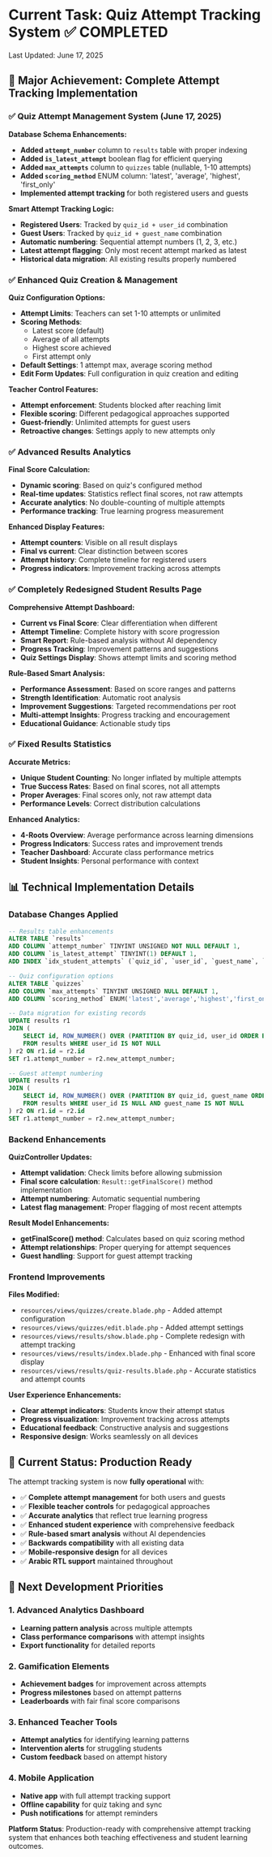 # Current Task: Quiz Attempt Tracking System ✅ COMPLETED

Last Updated: June 17, 2025

## 🎯 Major Achievement: Complete Attempt Tracking Implementation

### ✅ Quiz Attempt Management System (June 17, 2025)

**Database Schema Enhancements:**

-   **Added `attempt_number`** column to `results` table with proper indexing
-   **Added `is_latest_attempt`** boolean flag for efficient querying
-   **Added `max_attempts`** column to `quizzes` table (nullable, 1-10 attempts)
-   **Added `scoring_method`** ENUM column: 'latest', 'average', 'highest', 'first_only'
-   **Implemented attempt tracking** for both registered users and guests

**Smart Attempt Tracking Logic:**

-   **Registered Users**: Tracked by `quiz_id + user_id` combination
-   **Guest Users**: Tracked by `quiz_id + guest_name` combination
-   **Automatic numbering**: Sequential attempt numbers (1, 2, 3, etc.)
-   **Latest attempt flagging**: Only most recent attempt marked as latest
-   **Historical data migration**: All existing results properly numbered

### ✅ Enhanced Quiz Creation & Management

**Quiz Configuration Options:**

-   **Attempt Limits**: Teachers can set 1-10 attempts or unlimited
-   **Scoring Methods**:
    -   Latest score (default)
    -   Average of all attempts
    -   Highest score achieved
    -   First attempt only
-   **Default Settings**: 1 attempt max, average scoring method
-   **Edit Form Updates**: Full configuration in quiz creation and editing

**Teacher Control Features:**

-   **Attempt enforcement**: Students blocked after reaching limit
-   **Flexible scoring**: Different pedagogical approaches supported
-   **Guest-friendly**: Unlimited attempts for guest users
-   **Retroactive changes**: Settings apply to new attempts only

### ✅ Advanced Results Analytics

**Final Score Calculation:**

-   **Dynamic scoring**: Based on quiz's configured method
-   **Real-time updates**: Statistics reflect final scores, not raw attempts
-   **Accurate analytics**: No double-counting of multiple attempts
-   **Performance tracking**: True learning progress measurement

**Enhanced Display Features:**

-   **Attempt counters**: Visible on all result displays
-   **Final vs current**: Clear distinction between scores
-   **Attempt history**: Complete timeline for registered users
-   **Progress indicators**: Improvement tracking across attempts

### ✅ Completely Redesigned Student Results Page

**Comprehensive Attempt Dashboard:**

-   **Current vs Final Score**: Clear differentiation when different
-   **Attempt Timeline**: Complete history with score progression
-   **Smart Report**: Rule-based analysis without AI dependency
-   **Progress Tracking**: Improvement patterns and suggestions
-   **Quiz Settings Display**: Shows attempt limits and scoring method

**Rule-Based Smart Analysis:**

-   **Performance Assessment**: Based on score ranges and patterns
-   **Strength Identification**: Automatic root analysis
-   **Improvement Suggestions**: Targeted recommendations per root
-   **Multi-attempt Insights**: Progress tracking and encouragement
-   **Educational Guidance**: Actionable study tips

### ✅ Fixed Results Statistics

**Accurate Metrics:**

-   **Unique Student Counting**: No longer inflated by multiple attempts
-   **True Success Rates**: Based on final scores, not all attempts
-   **Proper Averages**: Final scores only, not raw attempt data
-   **Performance Levels**: Correct distribution calculations

**Enhanced Analytics:**

-   **4-Roots Overview**: Average performance across learning dimensions
-   **Progress Indicators**: Success rates and improvement trends
-   **Teacher Dashboard**: Accurate class performance metrics
-   **Student Insights**: Personal performance with context

## 📊 Technical Implementation Details

### Database Changes Applied

```sql
-- Results table enhancements
ALTER TABLE `results`
ADD COLUMN `attempt_number` TINYINT UNSIGNED NOT NULL DEFAULT 1,
ADD COLUMN `is_latest_attempt` TINYINT(1) DEFAULT 1,
ADD INDEX `idx_student_attempts` (`quiz_id`, `user_id`, `guest_name`, `attempt_number`);

-- Quiz configuration options
ALTER TABLE `quizzes`
ADD COLUMN `max_attempts` TINYINT UNSIGNED NULL DEFAULT 1,
ADD COLUMN `scoring_method` ENUM('latest','average','highest','first_only') NOT NULL DEFAULT 'average';

-- Data migration for existing records
UPDATE results r1
JOIN (
    SELECT id, ROW_NUMBER() OVER (PARTITION BY quiz_id, user_id ORDER BY created_at) as new_attempt_number
    FROM results WHERE user_id IS NOT NULL
) r2 ON r1.id = r2.id
SET r1.attempt_number = r2.new_attempt_number;

-- Guest attempt numbering
UPDATE results r1
JOIN (
    SELECT id, ROW_NUMBER() OVER (PARTITION BY quiz_id, guest_name ORDER BY created_at) as new_attempt_number
    FROM results WHERE user_id IS NULL AND guest_name IS NOT NULL
) r2 ON r1.id = r2.id
SET r1.attempt_number = r2.new_attempt_number;
```

### Backend Enhancements

**QuizController Updates:**

-   **Attempt validation**: Check limits before allowing submission
-   **Final score calculation**: `Result::getFinalScore()` method implementation
-   **Attempt numbering**: Automatic sequential numbering
-   **Latest flag management**: Proper flagging of most recent attempts

**Result Model Enhancements:**

-   **getFinalScore() method**: Calculates based on quiz scoring method
-   **Attempt relationships**: Proper querying for attempt sequences
-   **Guest handling**: Support for guest attempt tracking

### Frontend Improvements

**Files Modified:**

-   `resources/views/quizzes/create.blade.php` - Added attempt configuration
-   `resources/views/quizzes/edit.blade.php` - Added attempt settings
-   `resources/views/results/show.blade.php` - Complete redesign with attempt tracking
-   `resources/views/results/index.blade.php` - Enhanced with final score display
-   `resources/views/results/quiz-results.blade.php` - Accurate statistics and attempt counts

**User Experience Enhancements:**

-   **Clear attempt indicators**: Students know their attempt status
-   **Progress visualization**: Improvement tracking across attempts
-   **Educational feedback**: Constructive analysis and suggestions
-   **Responsive design**: Works seamlessly on all devices

## 🎉 Current Status: Production Ready

The attempt tracking system is now **fully operational** with:

-   ✅ **Complete attempt management** for both users and guests
-   ✅ **Flexible teacher controls** for pedagogical approaches
-   ✅ **Accurate analytics** that reflect true learning progress
-   ✅ **Enhanced student experience** with comprehensive feedback
-   ✅ **Rule-based smart analysis** without AI dependencies
-   ✅ **Backwards compatibility** with all existing data
-   ✅ **Mobile-responsive design** for all devices
-   ✅ **Arabic RTL support** maintained throughout

## 🚀 Next Development Priorities

### 1. Advanced Analytics Dashboard

-   **Learning pattern analysis** across multiple attempts
-   **Class performance comparisons** with attempt insights
-   **Export functionality** for detailed reports

### 2. Gamification Elements

-   **Achievement badges** for improvement across attempts
-   **Progress milestones** based on attempt patterns
-   **Leaderboards** with fair final score comparisons

### 3. Enhanced Teacher Tools

-   **Attempt analytics** for identifying learning patterns
-   **Intervention alerts** for struggling students
-   **Custom feedback** based on attempt history

### 4. Mobile Application

-   **Native app** with full attempt tracking support
-   **Offline capability** for quiz taking and sync
-   **Push notifications** for attempt reminders

**Platform Status**: Production-ready with comprehensive attempt tracking system that enhances both teaching effectiveness and student learning outcomes.
